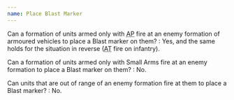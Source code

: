```yaml
---
name: Place Blast Marker
---
```

Can a formation of units armed only with <abbr title="Anti-personnel">AP</abbr> fire at an enemy formation of armoured vehicles to place a Blast marker on them?
: Yes, and the same holds for the situation in reverse (<abbr title="Anti-tank">AT</abbr> fire on infantry).

Can a formation of units armed only with Small Arms fire at an enemy formation to place a Blast marker on them?
: No.

Can units that are out of range of an enemy formation fire at them to place a Blast marker?
: No.